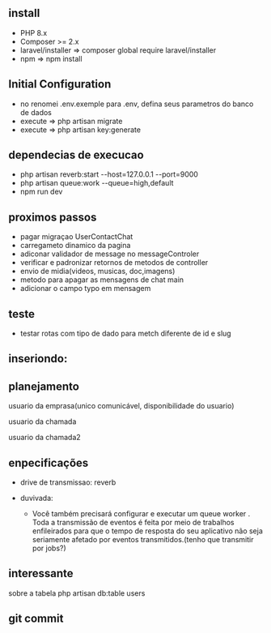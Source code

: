## install
 - PHP 8.x
 - Composer >= 2.x
 - laravel/installer => composer global require laravel/installer
 - npm => npm install

 ## Initial Configuration
 - no renomei .env.exemple para .env, defina seus parametros do banco de dados
 - execute => php artisan migrate
 - execute => php artisan key:generate

## dependecias de execucao
* php artisan reverb:start --host=127.0.0.1 --port=9000
* php artisan queue:work --queue=high,default
* npm run dev
<!-- * composer run dev -->

## proximos passos 
- pagar migraçao UserContactChat
- carregameto dinamico da pagina
- adiconar validador de message no messageControler
- verificar e padronizar retornos de metodos de controller
- envio de midia(videos, musicas, doc,imagens)
- metodo para apagar as mensagens de chat main
- adicionar o campo typo em mensagem

## teste
- testar rotas com tipo de dado para metch diferente de id e slug

## inseriondo:

## planejamento
usuario da emprasa(unico comunicável, disponibilidade do usuario)

usuario da chamada

usuario da chamada2
  

## enpecificações
* drive de transmissao: reverb

* duvivada:
   - Você também precisará configurar e executar um queue worker . Toda a transmissão de eventos é feita por meio de trabalhos enfileirados para que o tempo de resposta do seu aplicativo não seja seriamente afetado por eventos transmitidos.(tenho que transmitir por jobs?)

## interessante
sobre a tabela
php artisan db:table users

## git commit 
